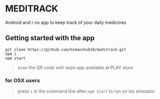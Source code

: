# MEDITRACK
Android and i-os app to keep track of your daily medicines

## Getting started with the app
`git clone https://github.com/himanshub16/meditrack.git` <br>
`npm i` <br>
`npm start` <br>
>scan the QR code with expo app available at PLAY store <br>
### for OSX users <br>
>press `i` in the command line after `npm start` to run on ios simulator 

